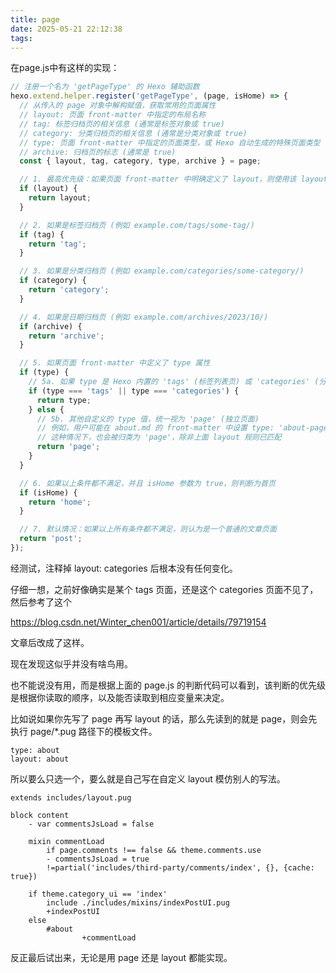 ```yaml
---
title: page
date: 2025-05-21 22:12:38
tags:
---
```


<!-- more --> 

在page.js中有这样的实现：

```javascript
// 注册一个名为 'getPageType' 的 Hexo 辅助函数
hexo.extend.helper.register('getPageType', (page, isHome) => {
  // 从传入的 page 对象中解构赋值，获取常用的页面属性
  // layout: 页面 front-matter 中指定的布局名称
  // tag: 标签归档页的相关信息 (通常是标签对象或 true)
  // category: 分类归档页的相关信息 (通常是分类对象或 true)
  // type: 页面 front-matter 中指定的页面类型，或 Hexo 自动生成的特殊页面类型 (如 'tags', 'categories')
  // archive: 归档页的标志 (通常是 true)
  const { layout, tag, category, type, archive } = page;

  // 1. 最高优先级：如果页面 front-matter 中明确定义了 layout，则使用该 layout 作为页面类型
  if (layout) {
    return layout;
  }

  // 2. 如果是标签归档页 (例如 example.com/tags/some-tag/)
  if (tag) {
    return 'tag';
  }

  // 3. 如果是分类归档页 (例如 example.com/categories/some-category/)
  if (category) {
    return 'category';
  }

  // 4. 如果是日期归档页 (例如 example.com/archives/2023/10/)
  if (archive) {
    return 'archive';
  }

  // 5. 如果页面 front-matter 中定义了 type 属性
  if (type) {
    // 5a. 如果 type 是 Hexo 内置的 'tags' (标签列表页) 或 'categories' (分类列表页)
    if (type === 'tags' || type === 'categories') {
      return type;
    } else {
      // 5b. 其他自定义的 type 值，统一视为 'page' (独立页面)
      // 例如，用户可能在 about.md 的 front-matter 中设置 type: 'about-page'
      // 这种情况下，也会被归类为 'page'，除非上面 layout 规则已匹配
      return 'page';
    }
  }

  // 6. 如果以上条件都不满足，并且 isHome 参数为 true，则判断为首页
  if (isHome) {
    return 'home';
  }

  // 7. 默认情况：如果以上所有条件都不满足，则认为是一个普通的文章页面
  return 'post';
});
```

经测试，注释掉 layout: categories 后根本没有任何变化。

仔细一想，之前好像确实是某个 tags 页面，还是这个 categories 页面不见了，然后参考了这个

https://blog.csdn.net/Winter_chen001/article/details/79719154

文章后改成了这样。

现在发现这似乎并没有啥鸟用。

也不能说没有用，而是根据上面的 page.js 的判断代码可以看到，该判断的优先级是根据你读取的顺序，以及能否读取到相应变量来决定。

比如说如果你先写了 page 再写 layout 的话，那么先读到的就是 page，则会先执行 page/*.pug 路径下的模板文件。

```jude
type: about
layout: about
```

所以要么只选一个，要么就是自己写在自定义 layout 模仿别人的写法。

```
extends includes/layout.pug

block content
    - var commentsJsLoad = false

    mixin commentLoad
        if page.comments !== false && theme.comments.use
        - commentsJsLoad = true
        !=partial('includes/third-party/comments/index', {}, {cache: true})

    if theme.category_ui == 'index'
        include ./includes/mixins/indexPostUI.pug
        +indexPostUI
    else
        #about
                +commentLoad
```

反正最后试出来，无论是用 page 还是 layout 都能实现。
